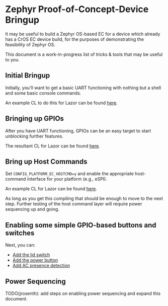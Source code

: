 # Zephyr Proof-of-Concept-Device Bringup

It may be useful to build a Zephyr OS-based EC for a device which
already has a CrOS EC device build, for the purposes of demonstrating
the feasibility of Zephyr OS.

This document is a work-in-progress list of tricks & tools that may be
useful to you.

## Initial Bringup

Initially, you'll want to get a basic UART functioning with nothing
but a shell and some basic console commands.

An example CL to do this for Lazor can be found
[here](https://crrev.com/c/2749765).

## Bringing up GPIOs

After you have UART functioning, GPIOs can be an easy target to start
unblocking further features.

The resultant CL for Lazor can be found [here](https://crrev.com/c/2749768).

## Bring up Host Commands

Set `CONFIG_PLATFORM_EC_HOSTCMD=y` and enable the appropriate
host-command interface for your platform (e.g., eSPI).

An example CL for Lazor can be found [here](https://crrev.com/c/2749428).

As long as you get this compiling that should be enough to move to the
next step.  Further testing of the host command layer will require
power sequencing up and going.

## Enabling some simple GPIO-based buttons and switches

Next, you can:

* [Add the lid switch](https://crrev.com/c/2749768)
* [Add the power button](https://crrev.com/c/2749426)
* [Add AC presence detection](https://crrev.com/c/2749428)

## Power Sequencing

TODO(jrosenth): add steps on enabling power sequencing and expand this
document.
